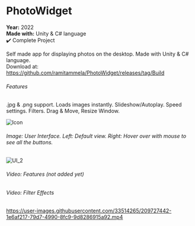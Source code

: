 # PhotoWidget

**Year:** 2022  
**Made with:** Unity & C# language  
✔️ Complete Project

Self made app for displaying photos on the desktop. Made with Unity & C# language.  
Download at: https://github.com/ramitammela/PhotoWidget/releases/tag/Build


###### Features
.jpg & .png support. Loads images instantly. Slideshow/Autoplay. Speed settings. Filters. Drag & Move, Resize Window.


![Icon](https://user-images.githubusercontent.com/33514265/209553746-0bb7c070-c2a3-44a3-9faa-7b569c4ab53f.png)


###### Image: User Interface. Left: Default view. Right: Hover over with mouse to see all the buttons.
![UI_2](https://user-images.githubusercontent.com/33514265/209664298-088d4e10-aed6-4358-b30b-30ee6c3d9f31.jpg)

###### Video: Features (not added yet)

###### Video: Filter Effects
https://user-images.githubusercontent.com/33514265/209727442-1e6af217-79d7-4990-8fc9-9d8286915a92.mp4
